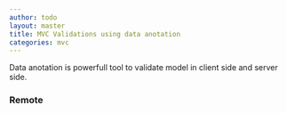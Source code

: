 ```yaml
---
author: todo
layout: master
title: MVC Validations using data anotation
categories: mvc
---
```


Data anotation is powerfull tool to validate model in client side and server side.

### Remote

